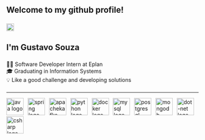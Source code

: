 <h2 align="left">Welcome to my github profile!</h2>

###

<div align="left">
  <a href="https://www.linkedin.com/in/gustavosouzaoliveira03/" target="_blank">
    <img src="https://img.shields.io/static/v1?message=LinkedIn&logo=linkedin&label=&color=0077B5&logoColor=white&labelColor=&style=for-the-badge" height="20" alt="linkedin logo"  />
  </a>
</div>

###

<h2 align="left">I'm Gustavo Souza</h2>

###

<p align="left">👩‍💻 Software Developer Intern at Eplan  <br>🎓 Graduating in Information Systems  <br>💡 Like a good challenge and developing solutions</p>

###

---

<div align="left">
  <img src="https://skillicons.dev/icons?i=java" height="45" alt="java logo"  />
  <img width="3" />
  <img src="https://skillicons.dev/icons?i=spring" height="45" alt="spring logo"  />
  <img width="3" />
  <img src="https://skillicons.dev/icons?i=kafka" height="45" alt="apachekafka logo"  />
  <img width="3" />
  <img src="https://skillicons.dev/icons?i=py" height="45" alt="python logo"  />
  <img width="3" />
  <img src="https://skillicons.dev/icons?i=docker" height="45" alt="docker logo"  />
  <img width="3" />
  <img src="https://skillicons.dev/icons?i=mysql" height="45" alt="mysql logo"  />
  <img width="3" />
  <img src="https://skillicons.dev/icons?i=postgres" height="45" alt="postgresql logo"  />
  <img width="3" />
  <img src="https://skillicons.dev/icons?i=mongodb" height="45" alt="mongodb logo"  />
  <img width="3" />
  <img src="https://skillicons.dev/icons?i=dotnet" height="45" alt="dot-net logo"  />
  <img width="3" />
  <img src="https://skillicons.dev/icons?i=cs" height="45" alt="csharp logo"  />
</div>

###
